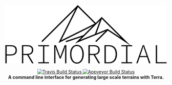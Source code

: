 <p align="center">
    <img src="info/prmrdl-banner.png">
</p>
<p align="center">
    <a href="https://travis-ci.org/open-terra/prmrdl">
        <img src="https://img.shields.io/travis/open-terra/prmrdl/master.svg?label=Travis&style=flat-square" alt="Travis Build Status">
    </a>
    <a href="https://ci.appveyor.com/project/C0RP3N/prmrdl">
        <img src="https://img.shields.io/appveyor/ci/C0RP3N/prmrdl/master.svg?label=AppVeyor&style=flat-square" alt="Appveyor Build Status">
    </a>
    <br>
    <strong>A command line interface for generating large scale terrains with Terra.</strong>
</p>

